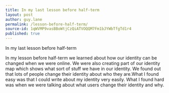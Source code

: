 ```yaml
---
title: In my last lesson before half-term
layout: post
author: guy.lane
permalink: /lesson-before-half-term/
source-id: 1qWVMP9vasBBoWtjCzQiATVOQQM7Fm1bJYWbTfgTd1r4
published: true
---
```

In my last lesson before half-term

In my lesson before half-term we learned about how our identity can be changed when we were online. We were also creating part of our identity map which shows what sort of stuff we have in our identity. We  found out that lots of people change their identity about who they are.What I found easy was that I could write about my identity very easily. What I found hard was when we were talking about what users change their identity and why.

